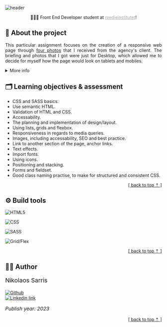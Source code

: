 <a name="read_me_top"></a>
![header](https://capsule-render.vercel.app/api?type=waving&color=E6CEA0&height=300&section=header&text=Tough%20cookie&fontColor=FFFFFF&fontSize=100&animation=fadeIn&fontAlignY=38&desc=A%20school%20assignment!&descAlignY=53&descAlign=75)

<p align="center">
    👨🏻‍🎓 Front End Developer student at 
    <a 
        href="https://medieinstitutet.se/"
        style=
        "
            color: #A8A8A8;
            font-weight: none;
            text-decoration: underline;
        "
    >
    medieinstitutet</a>!
</p>

## 📖 About the project

<p style="text-align: justify;">
This particular assignment focuses on the creation of a responsive web page through <a href="https://github.com/tsemitris/tough-cookie-website/tree/main/assets/design">four photos</a> that I received from the agency's client. The briefing and photos that I got were just for Desktop, which allowed me to decide for myself how the page would look on tablets and mobiles.
</p>

<details>
    <summary>More info</summary>
    The following was said at the briefing:
        <ul>
            <li>Website will use only <i>HTML and CSS/SCSS</i>, no need of JavaScript.</li>
            <li>Website must be <i>responsive</i> in all devices [ desktop / tablet / mobile ]</li>
            <li>Website must be one-page.</li>
            <li>The color that will be used is: <i>Green 100%, 0%, 78%, 0% | Yellow 0%, 5%, 79%, 0% | Cancel-button in the formular 263°, 100%, 73%</i></li>
            <li>The fonts must be: <i>Jockey One and Roboto Condensed.</i></li>
            <li>When the pointer is hovering over the lettuce image, the arrow will move down a bit in a snappy way. Not too fast, not too slow.</li>
            <li>A dynamic heading effect on "Tahini, chickpeas, drizzle", one word over another.</li>
            <li>A slight sideways animation when hovering over the hamburger menu.</li>
            <li>When the menu is open, the hamburger should turn into a closing icon: "X".</li>
            <li>When clicking on "Explore menu", the food-page will appear.</li>
            <li>You don't have to be able to close the cookie-bar.</li>
            <li>You will able to close is the menu on the closing icon, not when pressing a menu link.</li>
        </ul> 
</details>

## 🗂️ Learning objectives & assessment
<ul>
    <li>CSS and SASS basics.</li>
    <li>Use semantic HTML.</li>
    <li>Validation of HTML and CSS.</li>
    <li>Accessability.</li>
    <li>The planning and implementation of design/layout.</li>
    <li>Using lists, grids and flexbox.</li>
    <li>Responsiveness in regards to media queries.</li>
    <li>Images, including accessability, SEO and best practice.</li>
    <li>Link to another section of the page, anchor links.</li>
    <li>Text effects.</li>
    <li>Import fonts.</li>
    <li>Using icons.</li>
    <li>Positioning and stacking.</li>
    <li>Forms and fieldset.</li>
    <li>Good class naming practise, to make for structured and consistent CSS.</li>
</ul>

<p align="right">
    <a href="#read_me_top">[ back to top ⇡ ]</a>
</p>

## ⚙️ Build tools

![HTML5](https://img.shields.io/badge/HTML5-E34F26?style=for-the-badge&logo=html5&logoColor=white)

![CSS](https://img.shields.io/badge/CSS3-1572B6?style=for-the-badge&logo=css3&logoColor=white)

![SASS](https://img.shields.io/badge/Sass-CC6699?style=for-the-badge&logo=sass&logoColor=white)

![Grid/Flex](https://img.shields.io/badge/Grid%20/%20flexbox-grey.svg?style=for-the-badge&logoColor=white)

<p align="right">
    <a href="#read_me_top">[ back to top ⇡ ]</a>
</p>

## 👨‍💼 Author
<p 
    style=
    "
        font-size: 1.2rem;
    "
>
    Nikolaos Sarris
</p>

[![Github](https://img.shields.io/badge/GitHub-100000?style=for-the-badge&logo=github&logoColor=white)](https://github.com/tsemitris) <br>
[![Linkedin link](https://img.shields.io/badge/LinkedIn-0077B5?style=for-the-badge&logo=linkedin&logoColor=white)](https://www.linkedin.com/in/nikolaos-sarris-a85a63179/)

<p 
    style=
    "
        font-size: 1rem;
        font-style: italic;
    "
>
    Publish year: 2023
</p>

<p align="right">
    <a href="#read_me_top">[ back to top ⇡ ]</a>
</p>